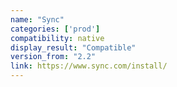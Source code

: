 ```yaml
---
name: "Sync"
categories: ['prod']
compatibility: native
display_result: "Compatible"
version_from: "2.2"
link: https://www.sync.com/install/
---
```

